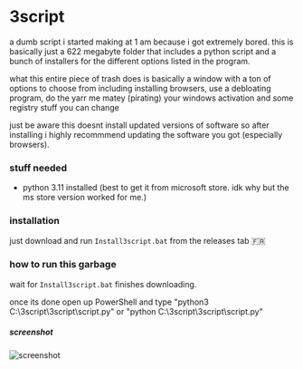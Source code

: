 # 3script
a dumb script i started making at 1 am because i got extremely bored.
this is basically just a 622 megabyte folder that includes a python script and a bunch of installers for the different options listed in the program.

what this entire piece of trash does is basically a window with a ton of options to choose from including installing browsers, use a debloating program, do the yarr me matey (pirating) your windows activation and some registry stuff you can change

just be aware this doesnt install updated versions of software so after installing i highly recommmend updating the software you got (especially browsers).

### stuff needed

- python 3.11 installed (best to get it from microsoft store. idk why but the ms store version worked for me.)

### installation
just download and run `Install3script.bat` from the releases tab :fr:

### how to run this garbage

wait for `Install3script.bat` finishes downloading.

once its done open up PowerShell and type "python3 C:\3script\3script\script.py" or "python C:\3script\3script\script.py"

##### screenshot

![screenshot](https://media.discordapp.net/attachments/1028398976640229380/1137085880201384047/image.png)
